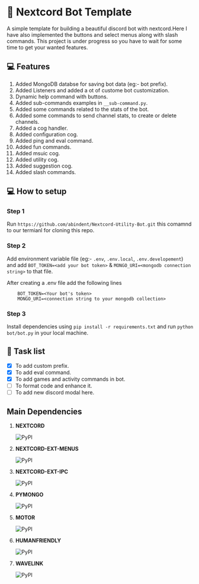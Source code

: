 # 🤖 Nextcord Bot Template
A simple template for building a beautiful discord bot with nextcord.Here 
I have also implemented the buttons and select menus along with slash commands.
This project is under progress so you have to wait for some time to get your wanted features.

## 💻 Features 
1. Added MongoDB databse for saving bot data (eg:- bot prefix).
2. Added Listeners and added a ot of custome bot customization.
3. Dynamic help command with buttons.
4. Added sub-commands examples in `__sub-command.py`.
5. Added some commands related to the stats of the bot.
6. Added some commands to send channel stats, to create or delete channels.
7. Added a cog handler.
8. Added configuration cog.
9. Added ping and eval command.
10. Added fun commands.
11. Added msuic cog.
12. Added utility cog.
13. Added suggestion cog.
14. Added slash commands. 

## 💻 How to setup
### Step 1
 Run ```https://github.com/abindent/Nextcord-Utility-Bot.git``` this comamnd to our termianl for cloning this repo.
 
### Step 2
 Add environment variable file (eg:- `.env`, `.env.local`, `.env.developement`) and add `BOT_TOKEN=<add your bot token>` & `MONGO_URI=<mongodb connection string>` to that file.
 
 
 After creating a .env file add the following lines
     
        BOT_TOKEN=<Your bot's token>
        MONGO_URI=<connection string to your mongodb collection>
 

### Step 3
 Install dependencies using ```pip install -r requirements.txt``` and run `python bot/bot.py` in your local machine.


## 📝 Task list
- [x] To add custom prefix.
- [x] To add eval command.
- [x] To add games and activity commands in bot. 
- [ ] To format code and enhance it.
- [ ] To add new discord modal here.

## Main Dependencies 
1) **NEXTCORD** 
 
     ![PyPI](https://img.shields.io/pypi/v/nextcord?style=for-the-badge)

2) **NEXTCORD-EXT-MENUS**
 
    ![PyPI](https://img.shields.io/pypi/v/nextcord-ext-menus?style=for-the-badge)

3) **NEXTCORD-EXT-IPC**
 
    ![PyPI](https://img.shields.io/pypi/v/nextcord-ext-ipc?style=for-the-badge)

4) **PYMONGO**

    ![PyPI](https://img.shields.io/pypi/v/PyMongo?style=for-the-badge)

5) **MOTOR**

    ![PyPI](https://img.shields.io/pypi/v/motor?style=for-the-badge)

6) **HUMANFRIENDLY**

    ![PyPI](https://img.shields.io/pypi/v/humanfriendly?style=for-the-badge)

7) **WAVELINK**

    ![PyPI](https://img.shields.io/pypi/v/wavelink?style=for-the-badge)

